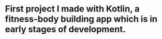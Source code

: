 # First project I made with Kotlin, a fitness-body building app which is in early stages of development. 
